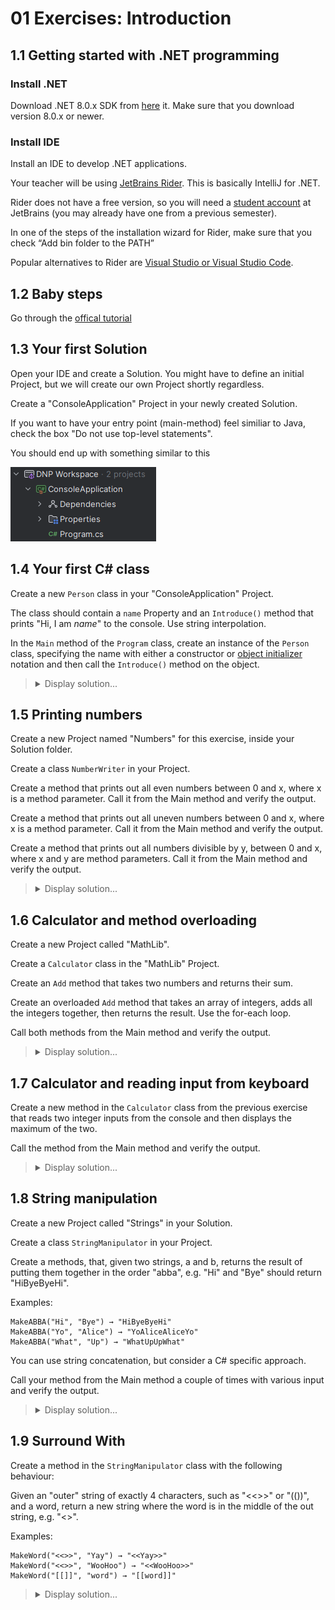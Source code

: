 # 01 Exercises: Introduction

## 1.1 Getting started with .NET programming

### Install .NET

Download .NET 8.0.x SDK from [here](https://dotnet.microsoft.com/download) it.
Make sure that you download version 8.0.x or newer.

### Install IDE

Install an IDE to develop .NET applications.

Your teacher will be using [JetBrains Rider](https://www.jetbrains.com/rider/download/). This is basically IntelliJ for .NET.

Rider does not have a free version, so you will need a [student account](https://www.jetbrains.com/community/education/) at JetBrains (you may already have one from a previous semester).

In one of the steps of the installation wizard for Rider, make sure that you check “Add bin folder to the PATH”

Popular alternatives to Rider are [Visual Studio or Visual Studio Code](https://visualstudio.microsoft.com/downloads/).

## 1.2 Baby steps

Go through the [offical tutorial](https://dotnet.microsoft.com/learn/dotnet/in-browser-tutorial/1)

## 1.3 Your first Solution

Open your IDE and create a Solution. You might have to define an initial Project, but we will create our own Project shortly regardless.

Create a "ConsoleApplication" Project in your newly created Solution.

If you want to have your entry point (main-method) feel similiar to Java, check the box "Do not use top-level statements".

You should end up with something similar to this

![My first Solution](Images/myfirstsolution.png)

## 1.4 Your first C# class

Create a new `Person` class in your "ConsoleApplication" Project.

The class should contain a `name` Property and an `Introduce()` method that prints "Hi, I am _name_" to the console. Use string interpolation.

In the `Main` method of the `Program` class, create an instance of the `Person` class, specifying the name with either a constructor or [object initializer](https://learn.microsoft.com/en-us/dotnet/csharp/programming-guide/classes-and-structs/object-and-collection-initializers) notation and then call the `Introduce()` method on the object.

<blockquote>
<details>
<summary>Display solution...</summary>
<p>

```csharp
namespace ConsoleApplication
{
    public class Person
    {
        public string Name { get; set; }

        public Person()
        {

        }

        public Person(string name)
        {
            Name = name;
        }

        public void Introduce()
        {
            Console.WriteLine($"Hi, I am {Name}");
        }
    }
}
```

```csharp
using System;

namespace ConsoleApplication
{
    internal class Program
    {
        public static void Main(string[] args)
        {
            //Using constructor
            Person person1 = new Person("Alice");
            person1.Introduce();

            //Using object initializer
            Person person2 = new Person{Name = "Bob"};
            person2.Introduce();
        }
    }
}
```

</p>
</details>
</blockquote>

## 1.5 Printing numbers

Create a new Project named "Numbers" for this exercise, inside your Solution folder.

Create a class `NumberWriter` in your Project.

Create a method that prints out all even numbers between 0 and x, where x is a method parameter. Call it from the Main method and verify the output.

Create a method that prints out all uneven numbers between 0 and x, where x is a method parameter. Call it from the Main method and verify the output.

Create a method that prints out all numbers divisible by y, between 0 and x, where x and y are method parameters. Call it from the Main method and verify the output.

<blockquote>
<details>
<summary>Display solution...</summary>
<p>

```csharp
using System;

namespace Numbers
{
    public class NumberWriter
    {
        public void PrintEvenNumbersFromZeroToX(int x)
        {
            for (int i = 0; i <= x; i++)
            {
                if(i % 2 == 0)
                {
                    Console.WriteLine(i);
                }
            }
        }

        public void PrintOddNumbersFromZeroToX(int x)
        {
            for (int i = 0; i <= x; i++)
            {
                if (i % 2 != 0)
                {
                    Console.WriteLine(i);
                }
            }
        }

        public void PrintNumbersFromZeroToXDivisibleByY(int x, int y)
        {
            for (int i = 0; i <= x; i++)
            {
                if (i % y == 0)
                {
                    Console.WriteLine(i);
                }
            }
        }
    }
}
```

```csharp
namespace Numbers
{
    internal class Program
    {
        public static void Main(string[] args)
        {
            NumberWriter numberWriter = new NumberWriter();

            numberWriter.PrintEvenNumbersFromZeroToX(10);
            numberWriter.PrintOddNumbersFromZeroToX(10);
            numberWriter.PrintNumbersFromZeroToXDivisibleByY(10, 3);
        }
    }
}
```

</p>
</details>
</blockquote>

## 1.6 Calculator and method overloading

Create a new Project called "MathLib".

Create a `Calculator` class in the "MathLib" Project.

Create an `Add` method that takes two numbers and returns their sum.

Create an overloaded `Add` method that takes an array of integers, adds all the integers together, then returns the result. Use the for-each loop.

Call both methods from the Main method and verify the output.

<blockquote>
<details>
<summary>Display solution...</summary>
<p>

```csharp
namespace MathLib
{
    public class Calculator
    {
        public int Add(int a, int b)
        {
            return a + b;
        }

        public int Add(int[] numbers)
        {
            int sum = 0;

            foreach (int number in numbers)
            {
                sum += number;
            }

            return sum;
        }
    }
}
```

```csharp
using System;

namespace MathLib
{
    internal class Program
    {
        public static void Main(string[] args)
        {
            Calculator calculator = new Calculator();

            Console.WriteLine($"Calling add with two numbers: {calculator.Add(2, 3)}");
            Console.WriteLine($"Calling add with an integer array: {calculator.Add(new int[]{1,2,3,4,5})}");
        }
    }
}
```

</p>
</details>
</blockquote>

## 1.7 Calculator and reading input from keyboard

Create a new method in the `Calculator` class from the previous exercise that reads two integer inputs from the console and then displays the maximum of the two.

Call the method from the Main method and verify the output.

<blockquote>
<details>
<summary>Display solution...</summary>
<p>

(Only new method shown, not showing the rest of class Calculator)

```csharp
public void ReadTwoIntegersAndPrintTheHighest()
{
    Console.WriteLine("Enter the first number: ");
    string firstNumberAsString = Console.ReadLine();
    int firstNumberAsInt = Convert.ToInt32(firstNumberAsString);

    Console.WriteLine("Enter the second number: ");
    string secondNumberAsString = Console.ReadLine();
    int secondNumberAsInt = Convert.ToInt32(secondNumberAsString);

    Console.WriteLine($"The highest numbers is: {Math.Max(firstNumberAsInt, secondNumberAsInt)}");
}
```

```csharp
namespace MathLib
{
    internal class Program
    {
        public static void Main(string[] args)
        {
            Calculator calculator = new Calculator();

            calculator.ReadTwoIntegersAndPrintTheHighest();
        }
    }
}
```

</p>
</details>
</blockquote>

## 1.8 String manipulation

Create a new Project called "Strings" in your Solution.

Create a class `StringManipulator` in your Project.

Create a methods, that, given two strings, a and b, returns the result of putting them together in the order "abba", e.g. "Hi" and "Bye" should return "HiByeByeHi".

Examples:

```
MakeABBA("Hi", "Bye") → "HiByeByeHi"
MakeABBA("Yo", "Alice") → "YoAliceAliceYo"
MakeABBA("What", "Up") → "WhatUpUpWhat"
```

You can use string concatenation, but consider a C# specific approach.

Call your method from the Main method a couple of times with various input and verify the output.

<blockquote>
<details>
<summary>Display solution...</summary>
<p>

```csharp
using System;

namespace Strings
{
    public class StringManipulator
    {
        public void MakeABBA(string a, string b)
        {
            Console.WriteLine($"{a}{b}{b}{a}");
        }
    }
}
```

```csharp
namespace Strings
{
    internal class Program
    {
        public static void Main(string[] args)
        {
            StringManipulator stringManipulator = new StringManipulator();

            stringManipulator.MakeABBA("A", "B");
            stringManipulator.MakeABBA("Hi", "Bye");
            stringManipulator.MakeABBA("Alice", "Bob");
        }
    }
}
```

</p>
</details>
</blockquote>

## 1.9 Surround With

Create a method in the `StringManipulator` class with the following behaviour:

Given an "outer" string of exactly 4 characters, such as "<<>>" or "(())", and a word, return a new string where the word is in the middle of the out string, e.g. "<<word>>".

Examples:

```
MakeWord("<<>>", "Yay") → "<<Yay>>"
MakeWord("<<>>", "WooHoo") → "<<WooHoo>>"
MakeWord("[[]]", "word") → "[[word]]"
```

<blockquote>
<details>
<summary>Display solution...</summary>
<p>

(Only showing the new method)

```csharp
public string MakeWord(string outer, string word)
{
    return $"{outer.Substring(0, 2)}{word}{outer.Substring(2)}";
}
```

```csharp
using System;

namespace Strings
{
    internal class Program
    {
        public static void Main(string[] args)
        {
            StringManipulator stringManipulator = new StringManipulator();

            Console.WriteLine($"Result: {stringManipulator.MakeWord("<<>>", "test")}");
        }
    }
}
```

</p>
</details>
</blockquote>
